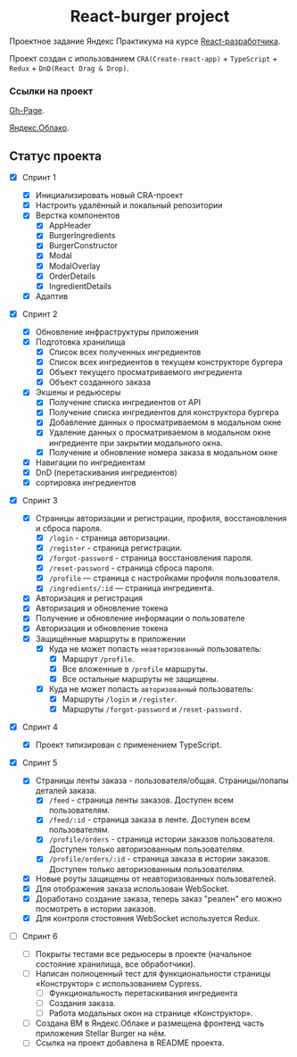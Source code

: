 <h1 align="center">React-burger project</h1>

Проектное задание Яндекс Практикума на курсе [React-разработчика](https://practicum.yandex.ru/react/).

Проект создан с ипользованием `CRA(Create-react-app)` + `TypeScript` + `Redux` + `DnD(React Drag & Drop)`.

### Ссылки на проект

[Gh-Page](./).

[Яндекс.Облако](./).

## Статус проекта

- [x] Спринт 1
  - [x] Инициализировать новый CRA-проект
  - [x] Настроить удалённый и локальный репозитории
  - [x] Верстка компонентов
    - [x] AppHeader
    - [x] BurgerIngredients
    - [x] BurgerConstructor
    - [x] Modal
    - [x] ModalOverlay
    - [x] OrderDetails
    - [x] IngredientDetails
  - [x] Адаптив
- [x] Спринт 2
  - [x] Обновление инфраструктуры приложения
  - [x] Подготовка хранилища
    - [x] Список всех полученных ингредиентов
    - [x] Список всех ингредиентов в текущем конструкторе бургера
    - [x] Объект текущего просматриваемого ингредиента
    - [x] Объект созданного заказа
  - [x] Экшены и редьюсеры
    - [x] Получение списка ингредиентов от API
    - [x] Получение списка ингредиентов для конструктора бургера
    - [x] Добавление данных о просматриваемом в модальном окне
    - [x] Удаление данных о просматриваемом в модальном окне ингредиенте при закрытии модального окна.
    - [x] Получение и обновление номера заказа в модальном окне
  - [x] Навигации по ингредиентам
  - [x] DnD (перетаскивания ингредиентов)
  - [x] сортировка ингредиентов
- [x] Спринт 3

  - [x] Страницы авторизации и регистрации, профиля, восстановления и сброса пароля.
    - [x] `/login` - страница авторизации.
    - [x] `/register` - страница регистрации.
    - [x] `/forgot-password` - страница восстановления пароля.
    - [x] `/reset-password` - страница сброса пароля.
    - [x] `/profile` — страница с настройками профиля пользователя.
    - [x] `/ingredients/:id` — страница ингредиента.
  - [x] Авторизация и регистрация
  - [x] Авторизация и обновление токена
  - [x] Получение и обновление информации о пользователе
  - [x] Авторизация и обновление токена
  - [x] Защищённые маршруты в приложении
    - [x] Куда не может попасть `неавторизованный` пользователь:
      - [x] Маршрут `/profile`.
      - [x] Все вложенные в `/profile` маршруты.
      - [x] Все остальные маршруты не защищены.
    - [x] Куда не может попасть `авторизованный` пользователь:
      - [x] Маршруты `/login` и `/register`.
      - [x] Маршруты `/forgot-password` и `/reset-password.`

- [x] Спринт 4

  - [x] Проект типизирован с применением TypeScript.

- [x] Спринт 5

  - [x] Страницы ленты заказа - пользователя/общая. Страницы/попапы деталей заказа.
    - [x] `/feed` - страница ленты заказов. Доступен всем пользователям.
    - [x] `/feed/:id` - страница заказа в ленте. Доступен всем пользователям.
    - [x] `/profile/orders` - страница истории заказов пользователя. Доступен только авторизованным пользователям.
    - [x] `/profile/orders/:id` - страница заказа в истории заказов. Доступен только авторизованным пользователям.
  - [x] Новые роуты защищены от неавторизованных пользователей.
  - [x] Для отображения заказа использован WebSocket.
  - [x] Доработано создание заказа, теперь заказ "реален" его можно посмотреть в истории заказов.
  - [x] Для контроля стостояния WebSocket используется Redux.

- [ ] Спринт 6
  - [ ] Покрыты тестами все редьюсеры в проекте (начальное состояние хранилища, все обработчики).
  - [ ] Написан полноценный тест для функциональности страницы «Конструктор» с использованием Cypress.
    - [ ] Функциональность перетаскивания ингредиента
    - [ ] Создания заказа.
    - [ ] Работа модальных окон на странице «Конструктор».
  - [ ] Создана ВМ в Яндекс.Облаке и размещена фронтенд часть приложения Stellar Burger на нём.
  - [ ] Ссылка на проект добавлена в README проекта.
